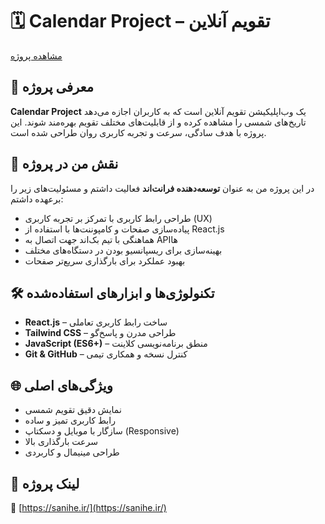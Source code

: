 # 🗓️ Calendar Project – تقویم آنلاین  
[مشاهده پروژه](https://sanihe.ir/)

## 📌 معرفی پروژه  
**Calendar Project** یک وب‌اپلیکیشن تقویم آنلاین است که به کاربران اجازه می‌دهد تاریخ‌های شمسی را مشاهده کرده و از قابلیت‌های مختلف تقویم بهره‌مند شوند. این پروژه با هدف سادگی، سرعت و تجربه کاربری روان طراحی شده است.

## 🎯 نقش من در پروژه  
در این پروژه من به عنوان **توسعه‌دهنده فرانت‌اند** فعالیت داشتم و مسئولیت‌های زیر را برعهده داشتم:
- طراحی رابط کاربری با تمرکز بر تجربه کاربری (UX)
- پیاده‌سازی صفحات و کامپوننت‌ها با استفاده از React.js
- هماهنگی با تیم بک‌اند جهت اتصال به APIها
- بهینه‌سازی برای ریسپانسیو بودن در دستگاه‌های مختلف
- بهبود عملکرد برای بارگذاری سریع‌تر صفحات

## 🛠️ تکنولوژی‌ها و ابزارهای استفاده‌شده  
- **React.js** – ساخت رابط کاربری تعاملی  
- **Tailwind CSS** – طراحی مدرن و پاسخ‌گو  
- **JavaScript (ES6+)** – منطق برنامه‌نویسی کلاینت   
- **Git & GitHub** – کنترل نسخه و همکاری تیمی  

## 🌐 ویژگی‌های اصلی  
- نمایش دقیق تقویم شمسی  
- رابط کاربری تمیز و ساده  
- سازگار با موبایل و دسکتاپ (Responsive)  
- سرعت بارگذاری بالا  
- طراحی مینیمال و کاربردی  

## 📎 لینک پروژه  
🔗 [https://sanihe.ir/](https://sanihe.ir/)
